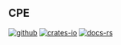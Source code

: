 ## CPE

[![github]](https://github.com/emo-crab/scap-rs)
[![crates-io]](https://crates.io/crates/nvd-cpe)
[![docs-rs]](crate)

[github]: https://img.shields.io/badge/github-8da0cb?style=for-the-badge&labelColor=555555&logo=github

[crates-io]: https://img.shields.io/badge/crates.io-fc8d62?style=for-the-badge&labelColor=555555&logo=rust

[docs-rs]: https://img.shields.io/badge/docs.rs-66c2a5?style=for-the-badge&labelColor=555555&logo=docs.rs

